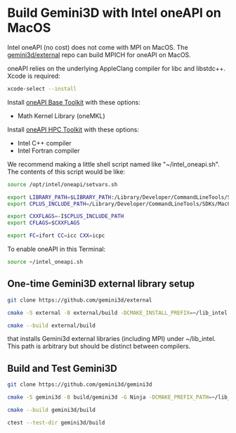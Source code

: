 # Build Gemini3D with Intel oneAPI on MacOS

Intel oneAPI (no cost) does not come with MPI on MacOS.
The [gemini3d/external](https://github.com/gemini3d/external) repo can build MPICH for oneAPI on MacOS.

oneAPI relies on the underlying AppleClang compiler for libc and libstdc++.
Xcode is required:

```sh
xcode-select --install
```

Install
[oneAPI Base Toolkit](https://www.intel.com/content/www/us/en/developer/tools/oneapi/base-toolkit-download.html)
with these options:

* Math Kernel Library (oneMKL)

Install
[oneAPI HPC Toolkit](https://www.intel.com/content/www/us/en/developer/tools/oneapi/hpc-toolkit-download.html)
with these options:

* Intel C++ compiler
* Intel Fortran compiler

We recommend making a little shell script named like "~/intel_oneapi.sh".
The contents of this script would be like:

```sh
source /opt/intel/oneapi/setvars.sh

export LIBRARY_PATH=$LIBRARY_PATH:/Library/Developer/CommandLineTools/SDKs/MacOSX.sdk/usr/lib
export CPLUS_INCLUDE_PATH=/Library/Developer/CommandLineTools/SDKs/MacOSX.sdk/usr/include

export CXXFLAGS=-I$CPLUS_INCLUDE_PATH
export CFLAGS=$CXXFLAGS

export FC=ifort CC=icc CXX=icpc
```

To enable oneAPI in this Terminal:

```sh
source ~/intel_oneapi.sh
```

## One-time Gemini3D external library setup

```sh
git clone https://github.com/gemini3d/external

cmake -S external -B external/build -DCMAKE_INSTALL_PREFIX=~/lib_intel

cmake --build external/build
```

that installs Gemini3d external libraries (including MPI) under ~/lib_intel.
This path is arbitrary but should be distinct between compilers.

## Build and Test Gemini3D

```sh
git clone https://github.com/gemini3d/gemini3d

cmake -S gemini3d -B build/gemini3d -G Ninja -DCMAKE_PREFIX_PATH=~/lib_intel

cmake --build gemini3d/build

ctest --test-dir gemini3d/build
```

